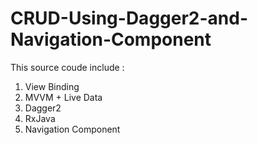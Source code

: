 # CRUD-Using-Dagger2-and-Navigation-Component
This source coude include :
1. View Binding
2. MVVM + Live Data
3. Dagger2
4. RxJava
5. Navigation Component

